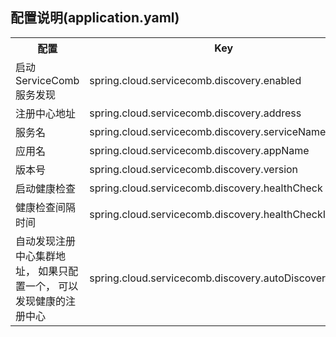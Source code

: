 
## 配置说明(application.yaml)

<table class="table-bordered table-striped table-condensed">
   <tr>
      <th>配置</th>
      <th>Key</th>
      <th>默认值</th>
   </tr>
   <tr>
      <td>启动ServiceComb服务发现</td>
      <td>spring.cloud.servicecomb.discovery.enabled</td>
      <td>true</td>
   </tr>
    <tr>
       <td>注册中心地址</td>
       <td>spring.cloud.servicecomb.discovery.address</td>
       <td></td>
    </tr>
    <tr>
       <td>服务名</td>
       <td>spring.cloud.servicecomb.discovery.serviceName</td>
       <td></td>
    </tr>
    <tr>
       <td>应用名</td>
       <td>spring.cloud.servicecomb.discovery.appName</td>
       <td>default</td>
    </tr>
    <tr>
       <td>版本号</td>
       <td>spring.cloud.servicecomb.discovery.version</td>
       <td></td>
    </tr>
    <tr>
       <td>启动健康检查</td>
       <td>spring.cloud.servicecomb.discovery.healthCheck</td>
       <td>true</td>
    </tr>
    <tr>
       <td>健康检查间隔时间</td>
       <td>spring.cloud.servicecomb.discovery.healthCheckInterval</td>
       <td>10s</td>
    </tr>
    <tr>
       <td>自动发现注册中心集群地址，
       如果只配置一个，
       可以发现健康的注册中心</td>
       <td>spring.cloud.servicecomb.discovery.autoDiscovery</td>
       <td>false</td>
    </tr>

</table>